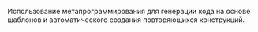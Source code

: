 Использование метапрограммирования для генерации кода на основе шаблонов и автоматического создания повторяющихся конструкций.